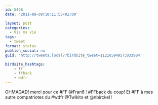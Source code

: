 ```yaml
---
id: 5496
date: '2011-09-09T10:11:55+02:00'

layout: post
categories:
  - Vis ma vie
tags:
  - tweet
format: status
publish_social: no
guid: 'http://tweets.local/?birdsite_tweet=112105949573033984'

birdsite_hashtags:
    - ff
    - ffback
    - wdfr
---
```


OHMAGAD! merci pour ce #FF @Fran6 ! #FFback du coup! Et #FF à mes autre compatriotes du #wdfr @Twikito et @nbirckel !